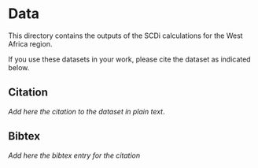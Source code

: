 # Data

This directory contains the outputs of the SCDi calculations for the West Africa region. 

If you use these datasets in your work, please cite the dataset as indicated below.

## Citation
*Add here the citation to the dataset in plain text*.

## Bibtex
*Add here the bibtex entry for the citation*
